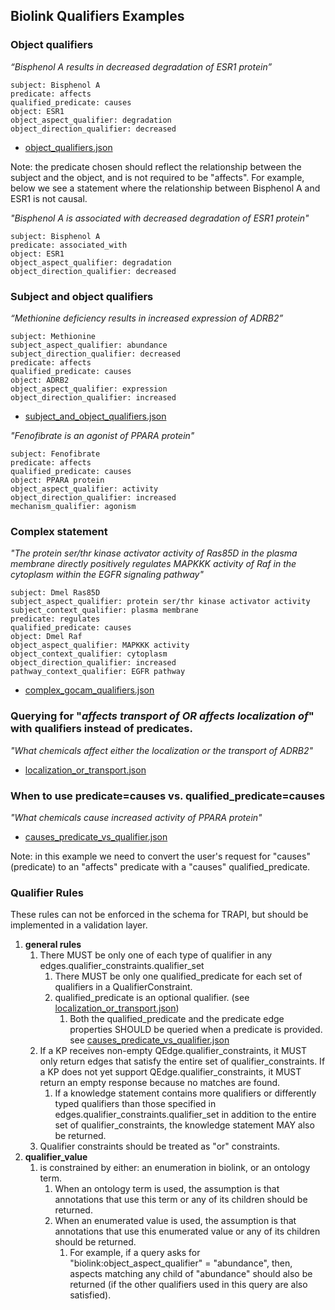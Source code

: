 ## Biolink Qualifiers Examples

### Object qualifiers
_“Bisphenol A results in decreased degradation of ESR1 protein”_

```
subject: Bisphenol A
predicate: affects 
qualified_predicate: causes
object: ESR1
object_aspect_qualifier: degradation
object_direction_qualifier: decreased
```
* [object_qualifiers.json](object_qualifiers.json)

Note: the predicate chosen should reflect the relationship between the subject and the object, and is not required
to be "affects".  For example, below we see a statement where the relationship between Bisphenol A and ESR1 is
not causal. 

_"Bisphenol A is associated with decreased degradation of ESR1 protein"_

```
subject: Bisphenol A
predicate: associated_with
object: ESR1
object_aspect_qualifier: degradation
object_direction_qualifier: decreased
```


### Subject and object qualifiers
_“Methionine deficiency results in increased expression of ADRB2”_

```
subject: Methionine
subject_aspect_qualifier: abundance
subject_direction_qualifier: decreased
predicate: affects 
qualified_predicate: causes
object: ADRB2 
object_aspect_qualifier: expression
object_direction_qualifier: increased
```

* [subject_and_object_qualifiers.json](subject_and_object_qualifiers.json)

_"Fenofibrate is an agonist of PPARA protein"_

```
subject: Fenofibrate
predicate: affects             
qualified_predicate: causes
object: PPARA protein
object_aspect_qualifier: activity
object_direction_qualifier: increased
mechanism_qualifier: agonism
```

### Complex statement

_"The protein ser/thr kinase activator activity of Ras85D in the plasma membrane directly positively regulates MAPKKK 
activity of Raf in the cytoplasm within the EGFR signaling pathway"_

```
subject: Dmel Ras85D
subject_aspect_qualifier: protein ser/thr kinase activator activity
subject_context_qualifier: plasma membrane
predicate: regulates   
qualified_predicate: causes
object: Dmel Raf
object_aspect_qualifier: MAPKKK activity
object_context_qualifier: cytoplasm
object_direction_qualifier: increased
pathway_context_qualifier: EGFR pathway
```

* [complex_gocam_qualifiers.json](complex_gocam_qualifiers.json)


### Querying for "_affects transport of_ *OR* _affects localization of_" with qualifiers instead of predicates.

_"What chemicals affect either the localization or the transport of ADRB2"_

* [localization_or_transport.json](localization_or_transport.json)


### When to use predicate=causes vs. qualified_predicate=causes

_"What chemicals cause increased activity of PPARA protein"_

* [causes_predicate_vs_qualifier.json](causes_predicate_vs_qualifier.json)

Note: in this example we need to convert the user's request for "causes" (predicate) to an "affects" predicate 
with a "causes" qualified_predicate.

### Qualifier Rules

These rules can not be enforced in the schema for TRAPI, but should be implemented in a validation layer.

1. __general rules__
   1. There MUST be only one of each type of qualifier in any edges.qualifier_constraints.qualifier_set
      1. There MUST be only one qualified_predicate for each set of qualifiers in a QualifierConstraint. 
      2. qualified_predicate is an optional qualifier. (see [localization_or_transport.json](localization_or_transport.json))
         1. Both the qualified_predicate and the predicate edge properties SHOULD be queried when a predicate is provided. 
         see [causes_predicate_vs_qualifier.json](causes_predicate_vs_qualifier.json)
   2. If a KP receives non-empty QEdge.qualifier_constraints, it MUST only return edges that satisfy the entire set of 
   qualifier_constraints. If a KP does not yet support QEdge.qualifier_constraints, it MUST return an empty response 
   because no matches are found.
      1. If a knowledge statement contains more qualifiers or differently typed qualifiers than those specified in
      edges.qualifier_constraints.qualifier_set in addition to the entire set of qualifier_constraints, the knowledge 
      statement MAY also be returned.
   3. Qualifier constraints should be treated as "or" constraints.
2. __qualifier_value__  
   1. is constrained by either: an enumeration in biolink, or an ontology term.  
      1. When an ontology term is used, the assumption is that annotations that use this term or any of its children 
      should be returned.
      2. When an enumerated value is used, the assumption is that annotations that use this enumerated value or any 
      of its children should be returned. 
         1. For example, if a query asks for "biolink:object_aspect_qualifier" = "abundance", 
         then, aspects matching any child of "abundance" should also be returned (if the other qualifiers used in this
         query are also satisfied).
